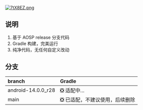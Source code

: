 [![7tX8EZ.png](https://v1.ax1x.com/2025/04/25/7tX8EZ.png)](https://zimgs.com/i/7tX8EZ)

## 说明

1. 基于 AOSP release 分支代码
2. Gradle 构建，完美运行
3. 纯净代码，无任何自定义改动

## 分支

| branch | Gradle |
|:- |:- |
| android-14.0.0_r28 | ❎ 适配中... |
| main | ❎ 已适配，不建议使用，后续删除 |
